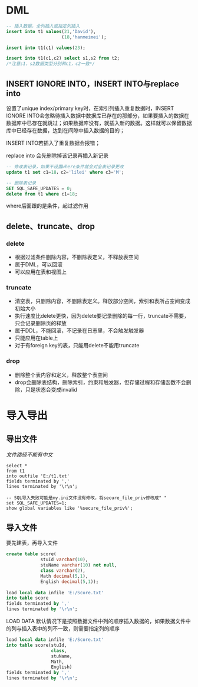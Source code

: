 # DML

```sql
-- 插入数据，全列插入或指定列插入
insert into t1 values(21,'David'),
					 (18,'hanmeimei');

insert into t1(c1) values(23);

insert into t1(c1,c2) select s1,s2 from t2;
/*注意s1，s2数据类型分别和c1，c2一致*/
```

## INSERT IGNORE INTO，INSERT INTO与replace into

设置了unique index/primary key时，在索引列插入重复数据时，INSERT IGNORE INTO会忽略待插入数据中数据库已存在的那部分，如果要插入的数据在数据库中已存在就跳过；如果数据库没有，就插入新的数据。这样就可以保留数据库中已经存在数据，达到在间隙中插入数据的目的；

INSERT INTO若插入了重复数据会报错；

replace into 会先删除掉该记录再插入新记录

```sql
-- 修改表记录，如果不设置where条件就会对全表记录更改
update t1 set c1=18，c2='lilei' where c3='M';

-- 删除表记录
SET SQL_SAFE_UPDATES = 0;
delete from t1 where c1=18;
```

where后面跟的是条件，起过滤作用

## delete、truncate、drop

### delete

* 根据过滤条件删除内容，不删除表定义，不释放表空间
* 属于DML，可以回滚
* 可以应用在表和视图上

### truncate

* 清空表，只删除内容，不删除表定义。释放部分空间，索引和表所占空间变成初始大小
* 执行速度比delete更快，因为delete要记录删除的每一行，truncate不需要，只会记录删除页的释放
* 属于DDL，不能回滚，不记录在日志里，不会触发触发器
* 只能应用在table上
* 对于有foreign key的表，只能用delete不能用truncate

### drop

* 删除整个表内容和定义，释放整个表空间
* drop会删除表结构，删除索引，约束和触发器，但存储过程和存储函数不会删除，只是状态会变成invalid

# 导入导出

## 导出文件

*文件路径不能有中文*

```mssql
select * 
from t1 
into outfile 'E:/t1.txt' 
fields terminated by ',' 
lines terminated by '\r\n';

-- SQL导入失败可能是my.ini文件没有修改，将secure_file_priv修改成" "
set SQL_SAFE_UPDATES=1;
show global variables like '%secure_file_priv%';
```

## 导入文件

要先建表，再导入文件

```sql
create table score(
             stuId varchar(10),
    		 stuName varchar(10) not null,
    		 class varchar(2),
    		 Math decimal(5,1),
    		 English decimal(5,1));
    		 
load local data infile 'E:/Score.txt' 
into table score 
fields terminated by ',' 
lines terminated by '\r\n';
```

LOAD DATA 默认情况下是按照数据文件中列的顺序插入数据的，如果数据文件中的列与插入表中的列不一致，则需要指定列的顺序

```sql
load local data infile 'E:/Score.txt' 
into table score(stuId,
                 class,
                 stuName,
                 Math,
                 English)
fields terminated by ',' 
lines terminated by '\r\n';
```
